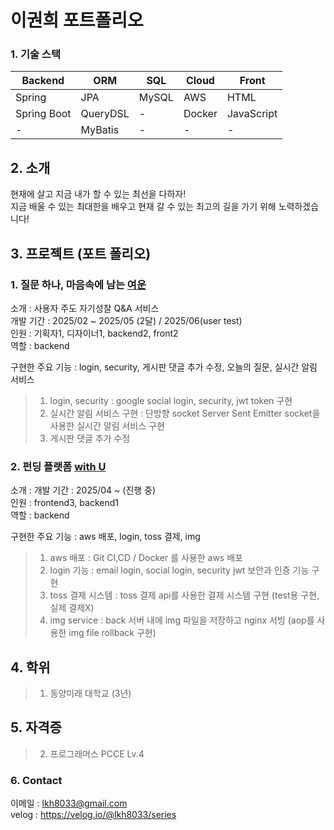 
# 이권희 포트폴리오
 
### 1. 기술 스택

| **Backend**   | **ORM**       | **SQL** | **Cloud** | **Front**     |
|---------------|---------------|---------|-----------|---------------|
| Spring        | JPA           | MySQL   | AWS       | HTML          |
| Spring Boot   | QueryDSL      | -       | Docker    | JavaScript    |
| -             | MyBatis       | -       | -         | -             |

## 2. 소개
현재에 살고 지금 내가 할 수 있는 최선을 다하자!  
지금 배울 수 있는 최대한을 배우고 현재 갈 수 있는 최고의 길을 가기 위해 노력하겠습니다!

## 3. 프로젝트 (포트 폴리오)
### 1. 질문 하나, 마음속에 남는 [여운](https://github.com/Yeoun-project)  
소개 : 사용자 주도 자기성찰 Q&A 서비스  
개발 기간 : 2025/02 ~ 2025/05 (2달) / 2025/06(user test)  
인원 : 기획자1, 디자이너1, backend2, front2  
역할 : backend  
  
구현한 주요 기능 : login, security, 게시판 댓글 추가 수정, 오늘의 질문, 실시간 알림 서비스  
> 1. login, security : google social login, security, jwt token 구현  
> 2. 실시간 알림 서비스 구현 : 단방향 socket Server Sent Emitter socket을 사용한 실시간 알림 서비스 구현  
> 3. 게시판 댓글 추가 수정



### 2. 펀딩 플랫폼 [with U](https://github.com/DMU-NextLevel)
소개 : 
개발 기간 : 2025/04 ~ (진행 중)  
인원 : frontend3, backend1  
역할 : backend  
     
구현한 주요 기능 : aws 배포, login, toss 결제, img  
> 1. aws 배포 : Git CI,CD / Docker 를 사용한 aws 배포  
> 2. login 기능 : email login, social login, security jwt 보안과 인증 기능 구현  
> 3. toss 결제 시스템 : toss 결제 api를 사용한 결제 시스템 구현 (test용 구현, 실제 결제X)  
> 4. img service : back 서버 내에 img 파일을 저장하고 nginx 서빙 (aop를 사용한 img file rollback 구현)



## 4. 학위
> 1. 동양미래 대학교 (3년)

## 5. 자격증
> 2. 프로그래머스 PCCE Lv.4

### 6. Contact
이메일 : lkh8033@gmail.com  
velog : https://velog.io/@lkh8033/series

